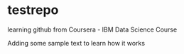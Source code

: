 # testrepo

learning github from Coursera - IBM Data Science Course

Adding some sample text to learn how it works
